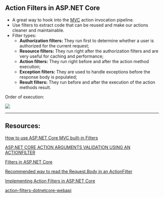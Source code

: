 ## Action Filters in ASP.NET Core
- A great way to hook into the [MVC](https://code-maze.com/asp-net-core-mvc-series/) action invocation pipeline.
-  Use filters to extract code that can be reused and make our actions cleaner and maintainable.
- Filter types:
	- **Authorization filters:** They run first to determine whether a user is authorized for the current request;
	- **Resource filters:** They run right after the authorization filters and are very useful for caching and performance;
	- **Action filters:** They run right before and after the action method execution;
	- **Exception filters:** They are used to handle exceptions before the response body is populated;
	- **Result filters:** They run before and after the execution of the action methods result.
 
 Order of execution: 
 
  ![](https://geeksarray.com/images/blog/asp-net-core-mvc-filter-execution-sequence.png)


---

## Resources:

[How to use ASP.NET Core MVC built-in Filters](https://geeksarray.com/blog/how-to-use-asp-net-core-mvc-built-in-filters)

[ASP.NET CORE ACTION ARGUMENTS VALIDATION USING AN ACTIONFILTER](https://damienbod.com/2016/09/09/asp-net-core-action-arguments-validation-using-an-actionfilter/)

[Filters in ASP.NET Core](https://docs.microsoft.com/en-us/aspnet/core/mvc/controllers/filters?view=aspnetcore-6.0)

[Recommended way to read the Request.Body in an ActionFilter](https://github.com/aspnet/Mvc/issues/5260)

[Implementing Action Filters in ASP.NET Core](https://code-maze.com/action-filters-aspnetcore/)

[action-filters-dotnetcore-webapi](https://github.com/CodeMazeBlog/action-filters-dotnetcore-webapi)
